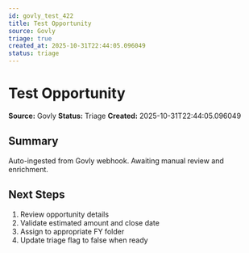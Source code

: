 ```yaml
---
id: govly_test_422
title: Test Opportunity
source: Govly
triage: true
created_at: 2025-10-31T22:44:05.096049
status: triage
---
```


# Test Opportunity

**Source:** Govly
**Status:** Triage
**Created:** 2025-10-31T22:44:05.096049

## Summary

Auto-ingested from Govly webhook. Awaiting manual review and enrichment.

## Next Steps

1. Review opportunity details
2. Validate estimated amount and close date
3. Assign to appropriate FY folder
4. Update triage flag to false when ready
